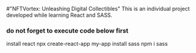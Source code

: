 #"NFTVortex: Unleashing Digital Collectibles" 
This is an individual project developed while learning React and SASS.

### do not forget to execute code below first
install react npx create-react-app my-app
install sass npm i sass
